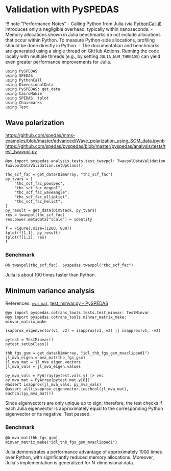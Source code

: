 # Validation with PySPEDAS

!!! note "Performance Notes"
    - Calling Python from Julia (via [PythonCall.jl](https://github.com/JuliaPy/PythonCall.jl)) introduces only a negligible overhead, typically within nanoseconds.
    - Memory allocations shown in Julia benchmarks do not include allocations that occur within Python. To measure Python-side allocations, profiling should be done directly in Python.
    - The documentation and benchmarks are generated using a single thread on GitHub Actions. Running the code locally with multiple threads (e.g., by setting `JULIA_NUM_THREADS`) can yield even greater performance improvements for Julia.

```@example pyspedas
using PySPEDAS
using SPEDAS
using PythonCall
using DimensionalData
using PySPEDAS: get_data
using CairoMakie
using SPEDAS: tplot
using Chairmarks
using Test
```

## Wave polarization

https://github.com/spedas/mms-examples/blob/master/advanced/Wave_polarization_using_SCM_data.ipynb
https://github.com/spedas/pyspedas/blob/master/pyspedas/analysis/tests/test_twavpol.py

```@example pyspedas
@py import pyspedas.analysis.tests.test_twavpol: TwavpolDataValidation
TwavpolDataValidation.setUpClass()

thc_scf_fac = get_data(DimArray, "thc_scf_fac")
py_tvars = [
    "thc_scf_fac_powspec",
    "thc_scf_fac_degpol",
    "thc_scf_fac_waveangle",
    "thc_scf_fac_elliptict",
    "thc_scf_fac_helict",
]
py_result = get_data(DimStack, py_tvars)
res = twavpol(thc_scf_fac)
res.power.metadata["scale"] = identity

f = Figure(;size=(1200, 800))
tplot(f[1,1], py_result)
tplot(f[1,2], res)
f
```

### Benchmark

```@example pyspedas
@b twavpol(thc_scf_fac), pyspedas.twavpol("thc_scf_fac")
```

Julia is about 100 times faster than Python.


## Minimum variance analysis

References: [`mva_mat`](@ref), [test_minvar.py - PySPEDAS](https://github.com/spedas/pyspedas/blob/master/pyspedas/cotrans_tools/tests/test_minvar.py)

```@example pyspedas
@py import pyspedas.cotrans_tools.tests.test_minvar: TestMinvar
@py import pyspedas.cotrans_tools.minvar_matrix_make: minvar_matrix_make

isapprox_eigenvector(v1, v2) = isapprox(v1, v2) || isapprox(v1, -v2)

pytest = TestMinvar()
pytest.setUpClass()

thb_fgs_gsm = get_data(DimArray, "idl_thb_fgs_gsm_mvaclipped1")
jl_mva_eigen = mva_mat(thb_fgs_gsm)
jl_mva_mat = jl_mva_eigen.vectors
jl_mva_vals = jl_mva_eigen.values

py_mva_vals = PyArray(pytest.vals.y) |> vec
py_mva_mat = PyArray(pytest.mat.y[0])'
@assert isapprox(jl_mva_vals, py_mva_vals)
@assert all(isapprox_eigenvector.(eachcol(jl_mva_mat), eachcol(py_mva_mat)))
```

Since eigenvectors are only unique up to sign; therefore, the test checks if each Julia eigenvector is approximately equal to the corresponding Python eigenvector or its negative.
Test passed.

### Benchmark

```@example pyspedas
@b mva_mat(thb_fgs_gsm), minvar_matrix_make("idl_thb_fgs_gsm_mvaclipped1")
```

Julia demonstrates a performance advantage of approximately 1000 times over Python, with significantly reduced memory allocations. 
Moreover, Julia's implementation is generalized for N-dimensional data.
